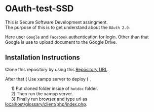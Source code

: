 # OAuth-test-SSD

This is Secure Software Development assingment.\
The purpose of this is to get understand about the `OAuth 2.0`.

Here user `Google` and `Facebook` authentication for login. Other than that Google is use to upload document to the Google Drive.
## 
## Installation Instructions

Clone this repository by using this [Repository URL](https://github.com/JayawardanaJTH/OAuth-test-SSD.git).

After that ( Use xampp server to deploy ) ,

&nbsp;&nbsp;&nbsp;&nbsp; 1) Put cloned folder inside of `hotdoc` folder.\
&nbsp;&nbsp;&nbsp;&nbsp; 2) Then run the xampp server.\
&nbsp;&nbsp;&nbsp;&nbsp; 3) Finally run browser and type url as [localhost/glossary/client/php/index.php](localhost/glossary/client/php/index.php).
